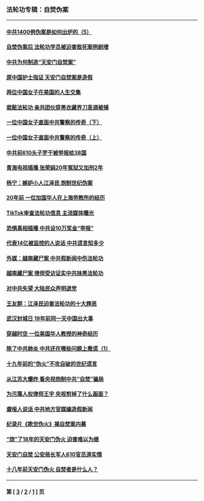 ### 法轮功专辑：自焚伪案
---
#### [中共1400例伪案是如何出炉的（5）](../../pages/nf5562/n13226831.md?05250430) 
#### [自焚伪案后 法轮功学员被迫害致死案例剧增](../../pages/nf5562/n13190600.md?05250430) 
#### [中共为何制造“天安门自焚案”](../../pages/nf5562/n13183270.md?05250430) 
#### [原中国护士指证 天安门自焚案是造假](../../pages/nf5562/n13172289.md?05250430) 
#### [两位中国女子在美国的人生交集](../../pages/nf5562/n13156138.md?05250430) 
#### [栽赃法轮功 亲共团伙穿黑衣藏界刀高调被捕](../../pages/nf5562/n13073780.md?05250430) 
#### [一位中国女子直面中共警察的传奇（下）](../../pages/nf5562/n12989706.md?05250430) 
#### [一位中国女子直面中共警察的传奇（上）](../../pages/nf5562/n12985072.md?05250430) 
#### [中共前610头子罗干被举报给38国](../../pages/nf5562/n12975419.md?05250430) 
#### [青海电视插播 张荣娟20年冤狱又加刑2年](../../pages/nf5562/n12738166.md?05250430) 
#### [杨宁：嫉妒小人江泽民 炮制世纪伪案](../../pages/nf5562/n12724108.md?05250430) 
#### [20年前 一位加国华人在上海劳教所的经历](../../pages/nf5562/n12707932.md?05250430) 
#### [TikTok审查法轮功信息 主流媒体曝光](../../pages/nf5562/n12362336.md?05250430) 
#### [恐惧真相插播 中共设10万奖金“举报”](../../pages/nf5562/n12306396.md?05250430) 
#### [代表14亿被监控的人说话 中共谎言知多少](../../pages/nf5562/n12297484.md?05250430) 
#### [外媒：越南藏尸案 中共假新闻中伤法轮功](../../pages/nf5562/n12264411.md?05250430) 
#### [越南藏尸案 律师受访证实中共抹黑法轮功](../../pages/nf5562/n12261878.md?05250430) 
#### [对中共失望 大陆民众声明退党](../../pages/nf5562/n12187315.md?05250430) 
#### [王友群：江泽民迫害法轮功的十大罪恶](../../pages/nf5562/n12169074.md?05250430) 
#### [武汉封城日 19年前同一天中国出大事](../../pages/nf5562/n12150901.md?05250430) 
#### [穿越时空  一位美国华人教授的神奇经历](../../pages/nf5562/n12097460.md?05250430) 
#### [除了中共肺炎 中共还在哪些问题上撒谎（1）](../../pages/nf5562/n11955770.md?05250430) 
#### [十九年前的“伪火”不攻自破的世纪谎言](../../pages/nf5562/n11813238.md?05250430) 
#### [从江苏大爆炸 看央视炮制中共“自焚”骗局](../../pages/nf5562/n11140275.md?05250430) 
#### [为污蔑人权律师王宇 央视剪掉了什么画面？](../../pages/nf5562/n11130142.md?05250430) 
#### [聋哑人说话 中共地方官媒编造假新闻](../../pages/nf5562/n11006067.md?05250430) 
#### [纪录片《欺世伪火》揭自焚案内幕](../../pages/nf5562/n11002664.md?05250430) 
#### [“烧”了18年的天安门伪火 迫害难以为继](../../pages/nf5562/n10996660.md?05250430) 
#### [天安门自焚 公安局长军人610官员道实情](../../pages/nf5562/n10997098.md?05250430) 
#### [十八年前天安门伪火 自焚者是什么人？](../../pages/nf5562/n10996556.md?05250430) 

---
#### 第 [ [3](./3.md?05250430) / [2](./2.md?05250430) / [1](./1.md?05250430) ] 页
